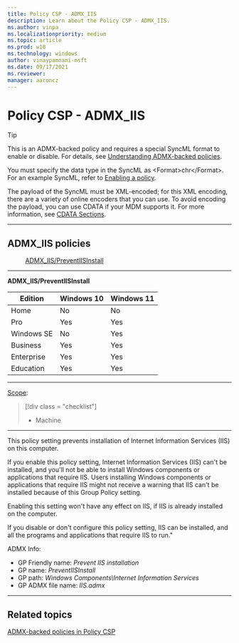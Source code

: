 ```yaml
---
title: Policy CSP - ADMX_IIS
description: Learn about the Policy CSP - ADMX_IIS.
ms.author: vinpa
ms.localizationpriority: medium
ms.topic: article
ms.prod: w10
ms.technology: windows
author: vinaypamnani-msft
ms.date: 09/17/2021
ms.reviewer:
manager: aaroncz
---
```


# Policy CSP - ADMX_IIS

> [!TIP]
> This is an ADMX-backed policy and requires a special SyncML format to enable or disable.  For details, see [Understanding ADMX-backed policies](../mdm/understanding-admx-backed-policies.md).
>
> You must specify the data type in the SyncML as &lt;Format&gt;chr&lt;/Format&gt;. For an example SyncML, refer to [Enabling a policy](../mdm/understanding-admx-backed-policies.md#enabling-a-policy).
>
> The payload of the SyncML must be XML-encoded; for this XML encoding, there are a variety of online encoders that you can use. To avoid encoding the payload, you can use CDATA if your MDM supports it.  For more information, see [CDATA Sections](http://www.w3.org/TR/REC-xml/#sec-cdata-sect).

<hr/>

<!--Policies-->
## ADMX_IIS policies

<dl>
  <dd>
    <a href="#admx-iis-preventiisinstall">ADMX_IIS/PreventIISInstall</a>
  </dd>
</dl>

<hr/>

<!--Policy-->
<a href="" id="admx-iis-preventiisinstall"></a>**ADMX_IIS/PreventIISInstall**

<!--SupportedSKUs-->

|Edition|Windows 10|Windows 11|
|--- |--- |--- |
|Home|No|No|
|Pro|Yes|Yes|
|Windows SE|No|Yes|
|Business|Yes|Yes|
|Enterprise|Yes|Yes|
|Education|Yes|Yes|

<!--/SupportedSKUs-->
<hr/>

<!--Scope-->
[Scope](./policy-configuration-service-provider.md#policy-scope):

> [!div class = "checklist"]
> * Machine

<hr/>

<!--/Scope-->
<!--Description-->
This policy setting prevents installation of Internet Information Services (IIS) on this computer.

If you enable this policy setting, Internet Information Services (IIS) can't be installed, and you'll not be able to install Windows components or applications that require IIS. Users installing Windows components or applications that require IIS might not receive a warning that IIS can't be installed because of this Group Policy setting.

Enabling this setting won't have any effect on IIS, if IIS is already installed on the computer.

If you disable or don't configure this policy setting, IIS can be installed, and all the programs and applications that require IIS to run."

<!--/Description-->


<!--ADMXBacked-->
ADMX Info:
-   GP Friendly name: *Prevent IIS installation*
-   GP name: *PreventIISInstall*
-   GP path: *Windows Components\Internet Information Services*
-   GP ADMX file name: *IIS.admx*

<!--/ADMXBacked-->
<!--/Policy-->

<hr/>


<!--/Policies-->

## Related topics

[ADMX-backed policies in Policy CSP](./policies-in-policy-csp-admx-backed.md)